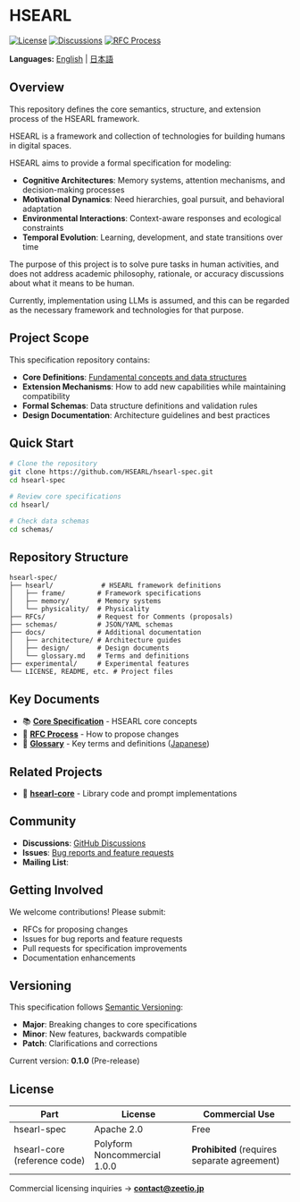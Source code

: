 # HSEARL

[![License](https://img.shields.io/badge/License-Apache%202.0-blue.svg)](https://opensource.org/licenses/Apache-2.0)
[![Discussions](https://img.shields.io/badge/GitHub-Discussions-green)](https://github.com/HSEARL/hsearl-spec/discussions)
[![RFC Process](https://img.shields.io/badge/RFC-Process-orange)](./RFCs/)

**Languages:** [English](README.md) | [日本語](README.ja.md)

## Overview

This repository defines the core semantics, structure, and extension process of the HSEARL framework.

HSEARL is a framework and collection of technologies for building humans in digital spaces.

HSEARL aims to provide a formal specification for modeling:

- **Cognitive Architectures**: Memory systems, attention mechanisms, and decision-making processes
- **Motivational Dynamics**: Need hierarchies, goal pursuit, and behavioral adaptation
- **Environmental Interactions**: Context-aware responses and ecological constraints
- **Temporal Evolution**: Learning, development, and state transitions over time

The purpose of this project is to solve pure tasks in human activities, and does not address academic philosophy, rationale, or accuracy discussions about what it means to be human.

Currently, implementation using LLMs is assumed, and this can be regarded as the necessary framework and technologies for that purpose.

## Project Scope

This specification repository contains:
- **Core Definitions**: [Fundamental concepts and data structures](hsearl)
- **Extension Mechanisms**: How to add new capabilities while maintaining compatibility
- **Formal Schemas**: Data structure definitions and validation rules
- **Design Documentation**: Architecture guidelines and best practices

## Quick Start

```bash
# Clone the repository
git clone https://github.com/HSEARL/hsearl-spec.git
cd hsearl-spec

# Review core specifications
cd hsearl/

# Check data schemas
cd schemas/
```

## Repository Structure

```
hsearl-spec/
├── hsearl/            # HSEARL framework definitions
│   ├── frame/        # Framework specifications
│   ├── memory/       # Memory systems
│   └── physicality/  # Physicality
├── RFCs/             # Request for Comments (proposals)
├── schemas/          # JSON/YAML schemas
├── docs/             # Additional documentation
│   ├── architecture/ # Architecture guides
│   ├── design/       # Design documents
│   └── glossary.md   # Terms and definitions
├── experimental/     # Experimental features
└── LICENSE, README, etc. # Project files
```

## Key Documents

- 📚 **[Core Specification](./hsearl/)** - HSEARL core concepts
- 📜 **[RFC Process](./RFCs/)** - How to propose changes
- 📖 **[Glossary](./docs/glossary.md)** - Key terms and definitions ([Japanese](./docs/glossary.ja.md))

## Related Projects

- 🧪 **[hsearl-core](https://github.com/HSEARL/hsearl-core)** - Library code and prompt implementations

## Community

- **Discussions**: [GitHub Discussions](https://github.com/HSEARL/hsearl-spec/discussions)
- **Issues**: [Bug reports and feature requests](https://github.com/HSEARL/hsearl-spec/issues)
- **Mailing List**:

## Getting Involved

We welcome contributions! Please submit:
- RFCs for proposing changes
- Issues for bug reports and feature requests
- Pull requests for specification improvements
- Documentation enhancements

## Versioning

This specification follows [Semantic Versioning](https://semver.org/):
- **Major**: Breaking changes to core specifications
- **Minor**: New features, backwards compatible
- **Patch**: Clarifications and corrections

Current version: **0.1.0** (Pre-release)

## License

| Part | License | Commercial Use |
|------|------------|----------|
| hsearl-spec | Apache 2.0 | Free |
| hsearl-core (reference code) | Polyform Noncommercial 1.0.0 | **Prohibited** (requires separate agreement) |

Commercial licensing inquiries → **contact@zeetio.jp**